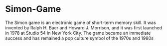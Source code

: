 # Simon-Game
The Simon game is an electronic game of short-term memory skill. It was invented by Ralph H. Baer and Howard J. Morrison, and it was first launched in 1978 at Studio 54 in New York City. The game became an immediate success and has remained a pop culture symbol of the 1970s and 1980s
